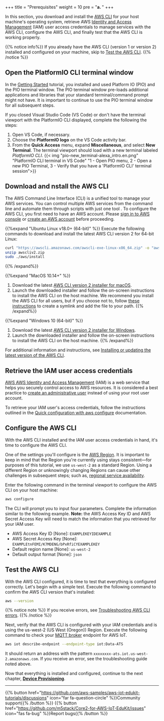 +++
title = "Prerequisites"
weight = 10
pre = "<b>a. </b>"
+++

In this section, you download and install the [AWS CLI](https://aws.amazon.com/cli/) for your host machine's operating system, retrieve AWS [Identity and Access Management](https://aws.amazon.com/iam/) (IAM) user access credentials to manage services with the AWS CLI, configure the AWS CLI, and finally test that the AWS CLI is working properly. 

{{% notice info%}}
If you already have the AWS CLI (version 1 or version 2) installed and configured on your machine, skip to [Test the AWS CLI](#testing-the-aws-cli).
{{% /notice %}}

## Open the PlatformIO CLI terminal window
In the [Getting Started](../getting-started.html) tutorial, you installed and used Platform IO (PIO) and the PIO terminal window. The PIO terminal window pre-loads additional applications and libraries that your standard terminal/command prompt might not have. It is important to continue to use the PIO terminal window for all subsequent steps. 

If you closed Visual Studio Code (VS Code) or don't have the terminal viewport with the PlatformIO CLI displayed, complete the following the steps:
1. Open VS Code, if necessary.
1. Choose the **PlatformIO logo** on the VS Code activity bar.
1. From the **Quick Access** menu, expand **Miscellaneous**, and select **New Terminal**. The terminal viewport should load with a new terminal labeled *PlatformIO CLI*.
{{< img "pio-new_terminal-alexa_intro.en.png" "PlatformIO CLI terminal in VS Code" "1 - Open PIO menu, 2 - Open a new PIO Terminal, 3 - Verify that you have a 'PlatformIO CLI' terminal session">}}

## Download and nstall the AWS CLI
The AWS Command Line Interface (CLI) is a unified tool to manage your AWS services. You can control multiple AWS services from the command line and automate them through scripts with just one tool . To configure the AWS CLI, you first need to have an AWS account. Please [sign in to AWS console](https://console.aws.amazon.com/console/home) or [create an AWS account](https://portal.aws.amazon.com/billing/signup#/start) before proceeding.

{{%expand "Ubuntu Linux v18.0+ (64-bit)" %}}
Execute the following commands to download and install the latest AWS CLI version 2 for 64-bit Linux:
   ```bash
   curl "https://awscli.amazonaws.com/awscli-exe-linux-x86_64.zip" -o "awscliv2.zip"
   unzip awscliv2.zip
   sudo ./aws/install
   ```
{{% /expand%}}

{{%expand "MacOS 10.14+" %}}
1. Download the latest [ AWS CLI version 2 installer for macOS](https://awscli.amazonaws.com/AWSCLIV2.pkg).
1. Launch the downloaded installer and follow the on-screen instructions to install the AWS CLI on the host machine. We recommend you install the AWS CLI for all users, but if you choose not to, follow [these instructions](https://docs.aws.amazon.com/cli/latest/userguide/install-cliv2-mac.html#cliv2-mac-install-gui) to create a symlink and add the file to your path.
{{% /expand%}}

{{%expand "Windows 10 (64-bit)" %}}
1. Download the latest [AWS CLI version 2 installer for Windows](https://awscli.amazonaws.com/AWSCLIV2.msi).
1. Launch the downloaded installer and follow the on-screen instructions to install the AWS CLI on the host machine.
{{% /expand%}}

For additional information and instructions, see [Installing or updating the latest version of the AWS CLI](https://docs.aws.amazon.com/cli/latest/userguide/getting-started-install.html).

## Retrieve the IAM user access credentials
[AWS AWS Identity and Access Management](https://docs.aws.amazon.com/IAM/latest/UserGuide/introduction.html) (IAM) is a web service that helps you securely control access to AWS resources. It is considered a best practice to [create an administrative user](https://docs.aws.amazon.com/IAM/latest/UserGuide/getting-started_create-admin-group.html) instead of using your root user account.

To retrieve your IAM user's access credentials, follow the instructions outlined in the [Quick configuration with aws configure](https://docs.aws.amazon.com/cli/latest/userguide/cli-configure-quickstart.html#cli-configure-quickstart-config) documentation.

## Configure the AWS CLI
With the AWS CLI installed and the IAM user access credentials in hand, it's time to configure the AWS CLI. 

One of the settings you'll configure is the [AWS Region](https://docs.aws.amazon.com/AWSEC2/latest/UserGuide/using-regions-availability-zones.html). It is important to keep in mind that the Region you're currently using stays consistent—for purposes of this tutorial, we use `us-west-2` as a standard Region. Using a different Region or unknowingly changing Regions can cause other challenges in subsequent steps; such as, [regional service availability](https://aws.amazon.com/about-aws/global-infrastructure/regional-product-services/).

Enter the following command in the terminal viewport to configure the AWS CLI on your host machine:
```bash
aws configure
```

The CLI will prompt you to input four parameters. Complete the information similar to the following example. 
**Note:** the AWS Access Key ID and AWS Secret Access Key will need to match the information that you retrieved for your IAM user. 

- AWS Access Key ID [None]: `EXAMPLEKEYIDEXAMPLE`
- AWS Secret Access Key [None]: `EXAMPLEtnFEMI/K7MDENG/bPxRfiCYEXAMPLEKEY`
- Default region name [None]: `us-west-2`
- Default output format [None]: `json`

## Test the AWS CLI
With the AWS CLI configured, it is time to test that everything is configured correctly. Let's begin with a simple test. Execute the following command to confirm the AWS CLI version that's installed:

```bash
aws --version
```
{{% notice note %}}
 If you receive errors, see [Troubleshooting AWS CLI errors](https://docs.aws.amazon.com/cli/latest/userguide/cli-chap-troubleshooting.html).
{{% /notice %}}

Next, verify that the AWS CLI is configured with your IAM credentials and is using the us-west-2 (US West (Oregon)) Region. Execute the following command to check your [MQTT broker](https://docs.aws.amazon.com/iot/latest/developerguide/protocols.html) endpoint for AWS IoT. 
```bash
aws iot describe-endpoint --endpoint-type iot:Data-ATS
```
It should return an address with the pattern `xxxxxxxx-ats.iot.us-west-2.amazonaws.com`. If you receive an error, see the troubleshooting guide noted above.

Now that everything is installed and configured, continue to the next chapter, [**Device Provisioning**](device-provisioning.html).

---
{{% button href="https://github.com/aws-samples/aws-iot-edukit-tutorials/discussions" icon="far fa-question-circle" %}}Community support{{% /button %}} {{% button href="https://github.com/m5stack/Core2-for-AWS-IoT-EduKit/issues" icon="fas fa-bug" %}}Report bugs{{% /button %}}